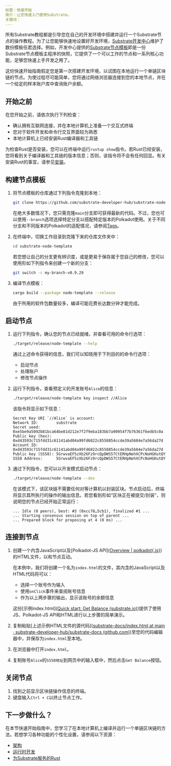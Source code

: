 ```yaml
---
标题：快速开始
简介：让您快速入门使用Substrate。
关键词：
---
```


所有Substrate教程都是引导您在自己的开发环境中搭建并运行一个Substrate节点的操作教程。为了让您能够快速地设置好开发环境，[Substrate开发中心](https://github.com/substrate-developer-hub/)维护了数份模板任君选择。例如，开发中心提供的[Substrate节点模板](https://github.com/substrate-developer-hub/substrate-node-template/tags/)即是一份Substrate节点模板主程序的快照，它提供了一个可以工作的节点和一系列核心功能，足够您快速上手开发之用了。

这份快速开始指南假定您是第一次搭建开发环境，以试图在本地运行一个单链区块链的节点。为使过程尽可能简单，您将通过网络浏览器连接到您的本地节点，并在一个给定的样本账户库中查询账户余额。

## 开始之前

在您开始之前，请依次执行下列检查：

- 确认拥有互联网连接，并在本地计算机上准备一个交互式终端
- 您对于软件开发和命令行交互界面较为熟悉
- 本地计算机上已经安装Rust编译器和工具链

为检查Rust是否安装，您可以在终端中运行`rustup show`指令。若Rust已经安装，您将看到关于编译器和工具链的版本信息；否则，该指令将不会有任何回显。有关安装Rust的事宜，请参见[安装](https://docs.substrate.io/install/)。

## 构建节点模板

1. 将节点模板的仓库通过下列指令克隆到本地：

    ```bash
    git clone https://github.com/substrate-developer-hub/substrate-node-template
    ```
    在绝大多数情况下，您只需克隆`main`分支即可获得最新的代码。不过，您也可以使用`--branch`选项选择特定分支以搭配特定版本的Polkadot使用。关于不同分支和不同版本的Polkadot的适配情况，请参阅[Tags](https://github.com/substrate-developer-hub/substrate-node-template/tags)。

2. 在终端中，切换工作目录到克隆下来的仓库文件夹中：

    ```bash
    cd substrate-node-template
    ```
    若您想让自己的分支更有辨识度，或是更易于保存属于您自己的修改，您可以使用形如下列指令来创建一个新的分支：
    ```bash
    git switch -c my-branch-v0.9.29
    ```
3. 编译节点模板：
    ```bash
    cargo build --package node-template --release
    ```
    由于所用的软件包数量较多，编译可能花费长达数分钟才能完成。

## 启动节点

1. 运行下列指令，确认您的节点已经就绪，并查看可用的命令行选项：
    ```bash
    ./target/release/node-template --help
    ```

    通过上述命令获得的信息，我们可以知晓用于下列目的的命令行选项：
    - 启动节点
    - 处理账户
    - 修改节点操作

2. 运行下列指令，查看预定义的开发账号`Alice`的信息：

    ```bash
    ./target/release/node-template key inspect //Alice
    ```

    该指令将显示如下信息：

    ```
    Secret Key URI `//Alice` is account:
    Network ID:        substrate 
    Secret seed:       0xe5be9a5092b81bca64be81d212e7f2f9eba183bb7a90954f7b76361f6edb5c0a
    Public key (hex):  0xd43593c715fdd31c61141abd04a99fd6822c8558854ccde39a5684e7a56da27d
    Account ID:        0xd43593c715fdd31c61141abd04a99fd6822c8558854ccde39a5684e7a56da27d
    Public key (SS58): 5GrwvaEF5zXb26Fz9rcQpDWS57CtERHpNehXCPcNoHGKutQY
    SS58 Address:      5GrwvaEF5zXb26Fz9rcQpDWS57CtERHpNehXCPcNoHGKutQY
    ```

    

3. 通过下列指令，您可以以开发模式启动节点：

    ```bash
    ./target/release/node-template --dev
    ```

    在该模式下，该区块链不需要任何对等计算机以封装区块。节点启动后，终端将显示其所执行的操作的输出信息。若您看到形如“区块正在被提交/封装”，则说明您的节点已经开始正常运行：

    ```
    ... Idle (0 peers), best: #3 (0xcc78…5cb1), finalized #1 ...
    ... Starting consensus session on top of parent ...
    ... Prepared block for proposing at 4 (0 ms) ...
    ```

## 连接到节点

1.   创建一个内含JavaScript以及[Polkadot-JS API]([Overview | polkadot{.js}](https://polkadot.js.org/docs/))的HTML文件，以和节点互动。

     在本例中，我们将创建一个名为`index.html`的文件，其内含的JavaScript以及HTML代码将可以：

     -   选择一个账号作为输入
     -   使用`onClick`事件来查阅账号信息
     -   作为以上两步骤的输出，显示该账号的余额信息

     这份[示例index.html]([Quick start: Get Balance (substrate.io)](https://docs.substrate.io/assets/quickstart/))提供了使用JS、Polkadot-JS API和HTML进行以上步骤的简单演示。

2.   复制粘贴[上述示例HTML文件的源代码]([substrate-docs/index.html at main · substrate-developer-hub/substrate-docs (github.com)](https://github.com/substrate-developer-hub/substrate-docs/blob/main/static/assets/quickstart/index.html))至您的代码编辑器中，并保存为`index.html`至本地。

3.   在浏览器中打开`index.html`。

4.   复制账号`Alice`的`SS58地址`到网页中的输入框中，然后点击`Get Balance`按钮。

## 关闭节点

1.   找到之前显示区块链操作信息的终端。
2.   键盘输入`Ctrl + C`以终止节点工作。

## 下一步做什么？

在本节快速开始指南中，您学习了在本地计算机上编译并运行一个单链区块链的方法。若想学习各种功能的个性化设置，请参阅以下资源：

-   [架构](https://docs.substrate.io/fundamentals/architecture/)
-   [运行时开发](https://docs.substrate.io/fundamentals/runtime-development/)
-   [为Substrate服务的Rust](https://docs.substrate.io/fundamentals/rust-basics/)